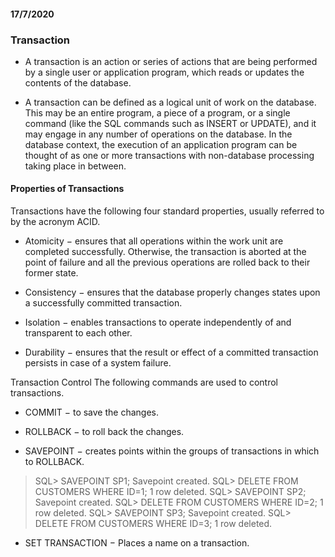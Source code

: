 #### 17/7/2020
### Transaction 
- A transaction is an action or series of actions that are being performed by a single user or application program, which reads or updates the contents of the database.

- A transaction can be defined as a logical unit of work on the database. This may be an entire program, a piece of a program, or a single command (like the SQL commands such as INSERT or UPDATE), and it may engage in any number of operations on the database. In the database context, the execution of an application program can be thought of as one or more transactions with non-database processing taking place in between.
#### Properties of Transactions
Transactions have the following four standard properties, usually referred to by the acronym ACID.

- Atomicity − ensures that all operations within the work unit are completed successfully. Otherwise, the transaction is aborted at the point of failure and all the previous operations are rolled back to their former state.

- Consistency − ensures that the database properly changes states upon a successfully committed transaction.

- Isolation − enables transactions to operate independently of and transparent to each other.

- Durability − ensures that the result or effect of a committed transaction persists in case of a system failure.

Transaction Control
The following commands are used to control transactions.

- COMMIT − to save the changes.

- ROLLBACK − to roll back the changes.

- SAVEPOINT − creates points within the groups of transactions in which to ROLLBACK.
>  SQL> SAVEPOINT SP1;
Savepoint created.
> SQL> DELETE FROM CUSTOMERS WHERE ID=1;
1 row deleted.
> SQL> SAVEPOINT SP2;
Savepoint created.
> SQL> DELETE FROM CUSTOMERS WHERE ID=2;
1 row deleted.
> SQL> SAVEPOINT SP3;
Savepoint created.
> SQL> DELETE FROM CUSTOMERS WHERE ID=3;
1 row deleted.

- SET TRANSACTION − Places a name on a transaction.
